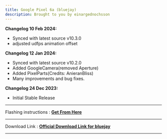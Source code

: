 ```yaml
---
title: Google Pixel 6a (bluejay)
description: Brought to you by einargednochsson
---
```


<b>Changelog 10 Feb 2024:</b>
- Synced with latest source v10.3.0
- adjusted udfps animation offset

<b>Changelog 12 Jan 2024:</b>
- Synced with latest source v10.2.0
- Added GoogleCamera(removed Aperture)
- Added PixelParts(Credits: AnieranBliss)
- Many improvements and bug fixes.

<b>Changelog 24 Dec 2023:</b>
- Initial Stable Release

----
Flashing instructions : [**Get From Here**](bluejay_inst.md)

----
Download Link : [**Official Download Link for bluejay**](https://sourceforge.net/projects/projectmatrixx/files/Android-14/bluejay/)

----
